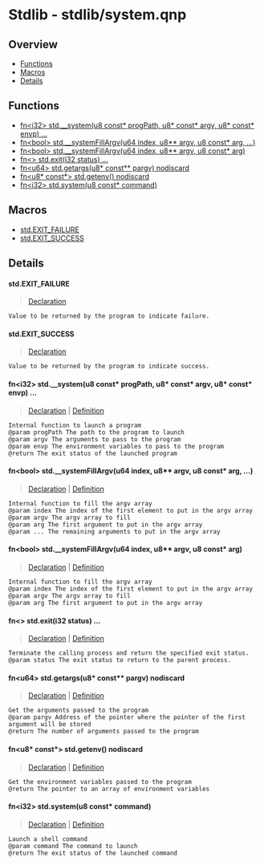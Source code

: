 
# Stdlib - stdlib/system.qnp

## Overview
 - [Functions](#functions)
 - [Macros](#macros)
 - [Details](#details)


## Functions
 - [fn\<i32\> std.__system(u8 const* progPath, u8* const* argv, u8* const* envp) ...](#ref_74ea8799de94aed5abd1a7777a388a81)
 - [fn\<bool\> std.__systemFillArgv(u64 index, u8** argv, u8 const* arg, ...)](#ref_2c6595a9c996e6cbc2ff83e8f3f92822)
 - [fn\<bool\> std.__systemFillArgv(u64 index, u8** argv, u8 const* arg)](#ref_8a4cbc8377bc2a9f5a0b282fd3987e35)
 - [fn\<\> std.exit(i32 status) ...](#ref_9bf931dbfbf6971477769341ef0c87f9)
 - [fn\<u64\> std.getargs(u8* const** pargv) nodiscard](#ref_96acbff83b184723a97d7319704fe4c5)
 - [fn\<u8* const*\> std.getenv() nodiscard](#ref_1030391c8b2e15c79c12ecf58d6c24db)
 - [fn\<i32\> std.system(u8 const* command)](#ref_b4fdfd81408601c059b578308e650c5a)

## Macros
 - [std.EXIT_FAILURE](#ref_43e9d3884164119de47fbc9edc85146c)
 - [std.EXIT_SUCCESS](#ref_e1fff1fb026986947dccf12f4f923778)

## Details
#### <a id="ref_43e9d3884164119de47fbc9edc85146c"/>std.EXIT_FAILURE
> [Declaration](/stdlib/system.qnp?plain=1#L14)
```qinp
Value to be returned by the program to indicate failure.
```
#### <a id="ref_e1fff1fb026986947dccf12f4f923778"/>std.EXIT_SUCCESS
> [Declaration](/stdlib/system.qnp?plain=1#L11)
```qinp
Value to be returned by the program to indicate success.
```
#### <a id="ref_74ea8799de94aed5abd1a7777a388a81"/>fn\<i32\> std.__system(u8 const* progPath, u8* const* argv, u8* const* envp) ...
> [Declaration](/stdlib/system.qnp?plain=1#L52) | [Definition](/stdlib/platform/linux/system.qnp?plain=1#L16)
```qinp
Internal function to launch a program
@param progPath The path to the program to launch
@param argv The arguments to pass to the program
@param envp The environment variables to pass to the program
@return The exit status of the launched program
```
#### <a id="ref_2c6595a9c996e6cbc2ff83e8f3f92822"/>fn\<bool\> std.__systemFillArgv(u64 index, u8** argv, u8 const* arg, ...)
> [Declaration](/stdlib/system.qnp?plain=1#L45) | [Definition](/stdlib/system.qnp?plain=1#L113)
```qinp
Internal function to fill the argv array
@param index The index of the first element to put in the argv array
@param argv The argv array to fill
@param arg The first argument to put in the argv array
@param ... The remaining arguments to put in the argv array
```
#### <a id="ref_8a4cbc8377bc2a9f5a0b282fd3987e35"/>fn\<bool\> std.__systemFillArgv(u64 index, u8** argv, u8 const* arg)
> [Declaration](/stdlib/system.qnp?plain=1#L38) | [Definition](/stdlib/system.qnp?plain=1#L103)
```qinp
Internal function to fill the argv array
@param index The index of the first element to put in the argv array
@param argv The argv array to fill
@param arg The first argument to put in the argv array
```
#### <a id="ref_9bf931dbfbf6971477769341ef0c87f9"/>fn\<\> std.exit(i32 status) ...
> [Declaration](/stdlib/system.qnp?plain=1#L18) | [Definition](/stdlib/platform/linux/system.qnp?plain=1#L13)
```qinp
Terminate the calling process and return the specified exit status.
@param status The exit status to return to the parent process.
```
#### <a id="ref_96acbff83b184723a97d7319704fe4c5"/>fn\<u64\> std.getargs(u8* const** pargv) nodiscard
> [Declaration](/stdlib/system.qnp?plain=1#L23) | [Definition](/stdlib/system.qnp?plain=1#L57)
```qinp
Get the arguments passed to the program
@param pargv Address of the pointer where the pointer of the first argument will be stored
@return The number of arguments passed to the program
```
#### <a id="ref_1030391c8b2e15c79c12ecf58d6c24db"/>fn\<u8* const*\> std.getenv() nodiscard
> [Declaration](/stdlib/system.qnp?plain=1#L27) | [Definition](/stdlib/system.qnp?plain=1#L74)
```qinp
Get the environment variables passed to the program
@return The pointer to an array of environment variables
```
#### <a id="ref_b4fdfd81408601c059b578308e650c5a"/>fn\<i32\> std.system(u8 const* command)
> [Declaration](/stdlib/system.qnp?plain=1#L32) | [Definition](/stdlib/system.qnp?plain=1#L82)
```qinp
Launch a shell command
@param command The command to launch
@return The exit status of the launched command
```

